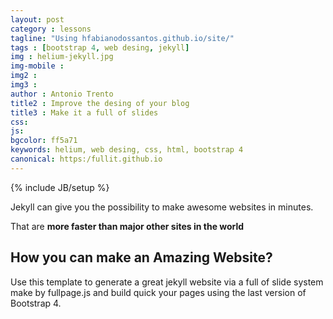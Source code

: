 ```yaml
---
layout: post
category : lessons
tagline: "Using hfabianodossantos.github.io/site/"
tags : [bootstrap 4, web desing, jekyll]
img : helium-jekyll.jpg
img-mobile : 
img2 : 
img3 : 
author : Antonio Trento
title2 : Improve the desing of your blog
title3 : Make it a full of slides
css: 
js: 
bgcolor: ff5a71
keywords: helium, web desing, css, html, bootstrap 4
canonical: https:/fullit.github.io
---
```

{% include JB/setup %}

Jekyll can give you the possibility to make awesome websites in minutes.
<!--more-->
That are **more faster than major other sites in the world** 

## How you can make an Amazing Website?

Use this template to generate a great jekyll website via a full of slide system make by fullpage.js and build quick your pages using the last version of Bootstrap 4.

